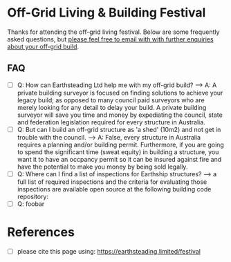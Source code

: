 # Off-Grid Living & Building Festival

Thanks for attending the off-grid living festival.  Below are some frequently asked questions, but [please feel free to email with with further enquiries about your off-grid build](mailto:earthsteading@gmail.com?subject=[Festival]%20Source%20Han%20Sans).

## FAQ
  - [ ] Q: How can Earthsteading Ltd help me with my off-grid build? --> A: A private building surveyor is focused on finding solutions to achieve your legacy build; as opposed to many council paid surveyors who are merely looking for any detail to delay your build.  A private building surveyor will save you time and money by expediating the council, state and federation legislation required for every structure in Australia. 
  - [ ] Q: But can I build an off-grid structure as 'a shed' (10m2) and not get in trouble with the council. --> A: False, every structure in Australia requires a planning and/or building permit.  Furthermore, if you are going to spend the significant time (sweat equity) in building a structure, you want it to have an occpancy permit so it can be insured against fire and have the potential to make you money by being sold legally.
  - [ ] Q: Where can I find a list of inspections for Earthship structures? --> a full list of required inspections and the criteria for evaluating those inspections are available open source at the following building code repository: 
  - [ ] Q:  foobar

# References
 - [ ] please cite this page using: https://earthsteading.limited/festival 
